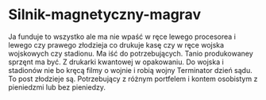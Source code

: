 # Silnik-magnetyczny-magrav
Ja funduje to wszystko ale ma nie wpaść w ręce lewego procesorea i lewego czy prawego złodzieja co drukuje kasę czy w ręce wojska wojskowych czy stadionu. Ma iść do potrzebujących. Tanio produkowaney sprzęnt ma być. Z drukarki kwantowej w opakowaniu. Do wojska i stadionów nie bo kręcą filmy o wojnie i robią wojny Terminator dzień sądu. To post złodzieje są. 
Potrzebujący z różnym portfelem i kontem osobistym z pieniedzmi lub bez pieniedzy. 
